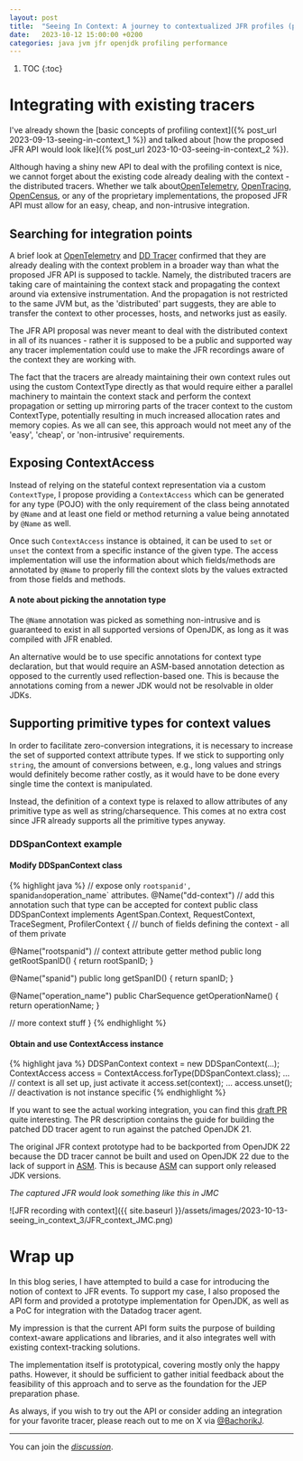 ```yaml
---
layout: post
title:  "Seeing In Context: A journey to contextualized JFR profiles (part 3)"
date:   2023-10-12 15:00:00 +0200
categories: java jvm jfr openjdk profiling performance
---
```


1. TOC
{:toc}

# Integrating with existing tracers

I've already shown the [basic concepts of profiling context]({% post_url 2023-09-13-seeing-in-context_1 %}) and talked 
about [how the proposed JFR API would look like]({% post_url 2023-10-03-seeing-in-context_2 %}).

Although having a shiny new API to deal with the profiling context is nice, we cannot forget about the existing code 
already dealing with the context - the distributed tracers. Whether we talk about[OpenTelemetry](https://opentelemetry.io/),
[OpenTracing](https://opentracing.io/), [OpenCensus](https://opencensus.io/), or any of the proprietary implementations, 
the proposed JFR API must allow for an easy, cheap, and non-intrusive integration.

## Searching for integration points 

A brief look at [OpenTelemetry](https://opentelemetry.io/) and  [DD Tracer](https://github.com/DataDog/dd-trace-java) confirmed 
that they are already dealing with the context problem in a broader way than what the proposed JFR API is supposed to tackle. 
Namely, the distributed tracers are taking care of maintaining the context stack and propagating the context around via extensive 
instrumentation. And the propagation is not restricted to the same JVM but, as the 'distributed' part suggests, they are
able to transfer the context to other processes, hosts, and networks just as easily.

The JFR API proposal was never meant to deal with the distributed context in all of its nuances - rather it is supposed 
to be a public and supported way any tracer implementation could use to make the JFR recordings aware of the context 
they are working with.

The fact that the tracers are already maintaining their own context rules out using the custom ContextType directly as 
that would require either a parallel machinery to maintain the context stack and perform the context propagation or 
setting up mirroring parts of the tracer context to the custom ContextType, potentially resulting in much increased 
allocation rates and memory copies. As we all can see, this approach would not meet any of the 'easy', 'cheap', 
or 'non-intrusive' requirements.

## Exposing ContextAccess

Instead of relying on the stateful context representation via a custom `ContextType`, I propose providing a `ContextAccess`
which can be generated for any type (POJO) with the only requirement of the class being annotated by `@Name` and at least
one field or method returning a value being annotated by `@Name` as well.

Once such `ContextAccess` instance is obtained, it can be used to `set` or `unset` the context from a specific instance of
the given type. The access implementation will use the information about which fields/methods are annotated by `@Name` to
properly fill the context slots by the values extracted from those fields and methods.

#### A note about picking the annotation type
The `@Name` annotation was picked as something non-intrusive and is guaranteed to exist in all supported versions of OpenJDK,
as long as it was compiled with JFR enabled.

An alternative would be to use specific annotations for context type declaration, but that would require an ASM-based annotation 
detection as opposed to the currently used reflection-based one. This is because the annotations coming from a newer JDK 
would not be resolvable in older JDKs.

## Supporting primitive types for context values

In order to facilitate zero-conversion integrations, it is necessary to increase the set of supported context attribute types.
If we stick to supporting only `string`, the amount of conversions between, e.g., long values and strings would definitely
become rather costly, as it would have to be done every single time the context is manipulated.

Instead, the definition of a context type is relaxed to allow attributes of any primitive type as well as string/charsequence.
This comes at no extra cost since JFR already supports all the primitive types anyway.

### DDSpanContext example

#### Modify DDSpanContext class

{% highlight java %}
// expose only `rootspanid', `spanid` and `operation_name` attributes.
@Name("dd-context") // add this annotation such that type can be accepted for context 
public class DDSpanContext
  implements AgentSpan.Context, RequestContext, TraceSegment, ProfilerContext {
  // bunch of fields defining the context - all of them private

  @Name("rootspanid") // context attribute getter method
  public long getRootSpanID() {
    return rootSpanID;
  }

  @Name("spanid")
  public long getSpanID() {
    return spanID;
  }

  @Name("operation_name")
  public CharSequence getOperationName() {
     return operationName;
  }

  // more context stuff
}
{% endhighlight %}

#### Obtain and use ContextAccess instance

{% highlight java %}
DDSPanContext context = new DDSpanContext(...);
ContextAccess<DDPspanContext> access = ContextAccess.forType(DDSpanContext.class);
...
// context is all set up, just activate it
access.set(context);
...
access.unset(); // deactivation is not instance specific
{% endhighlight %}

If you want to see the actual working integration, you can find this [draft PR](https://github.com/DataDog/dd-trace-java/pull/6013)
quite interesting. The PR description contains the guide for building the patched DD tracer agent to run against the patched OpenJDK 21.

The original JFR context prototype had to be backported from OpenJDK 22 because the DD tracer cannot be built and used on 
OpenJDK 22 due to the lack of support in [ASM](https://asm.ow2.io/). This is because [ASM](https://asm.ow2.io/) can support 
only released JDK versions.

_The captured JFR would look something like this in JMC_

![JFR recording with context]({{ site.baseurl }}/assets/images/2023-10-13-seeing_in_context_3/JFR_context_JMC.png)

# Wrap up

In this blog series, I have attempted to build a case for introducing the notion of context to JFR events. To support 
my case, I also proposed the API form and provided a prototype implementation for OpenJDK, as well as a PoC for 
integration with the Datadog tracer agent.

My impression is that the current API form suits the purpose of building context-aware applications and libraries, 
and it also integrates well with existing context-tracking solutions.

The implementation itself is prototypical, covering mostly only the happy paths. However, it should be sufficient to 
gather initial feedback about the feasibility of this approach and to serve as the foundation for the JEP preparation phase.

As always, if you wish to try out the API or consider adding an integration for your favorite tracer, please reach out 
to me on X via [@BachorikJ](https://twitter.com/BachorikJ).

---
You can join the _[discussion](https://github.com/jbachorik/jbachorik.github.io/discussions/5)_.